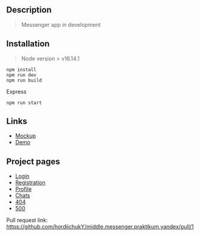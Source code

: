 ## Description

> Messenger app in development

## Installation

> Node version > v16.14.1

```
npm install
npm run dev
npm run build
```

Express

```
npm run start
```

## Links

- [Mockup](https://www.figma.com/file/HgnSbCdvzqUgQ6iM2po1DN/messenger)
- [Demo](https://practicum-messenger.netlify.app/)

## Project pages

- [Login](https://practicum-messenger.netlify.app/login)
- [Registration](https://practicum-messenger.netlify.app/registration)
- [Profile](https://practicum-messenger.netlify.app/profile)
- [Chats](https://practicum-messenger.netlify.app/chats)
- [404](https://practicum-messenger.netlify.app/404)
- [500](https://practicum-messenger.netlify.app/500)

Pull request link: https://github.com/hordiichukY/middle.messenger.praktikum.yandex/pull/1
